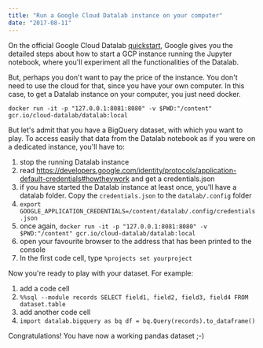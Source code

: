 ```yaml
---
title: "Run a Google Cloud Datalab instance on your computer"
date: "2017-08-11"
---
```


On the official Google Cloud Datalab [quickstart](https://cloud.google.com/datalab/docs/quickstarts), Google gives you the detailed steps about how to start a GCP instance running the Jupyter notebook, where you'll experiment all the functionalities of the Datalab.

But, perhaps you don't want to pay the price of the instance. You don't need to use the cloud for that, since you have your own computer. In this case, to get a Datalab instance on your computer, you just need docker.

`docker run -it -p "127.0.0.1:8081:8080" -v $PWD:"/content" gcr.io/cloud-datalab/datalab:local`

But let's admit that you have a BigQuery dataset, with which you want to play. To access easily that data from the Datalab notebook as if you were on a dedicated instance, you'll have to:

1. stop the running Datalab instance
2. read https://developers.google.com/identity/protocols/application-default-credentials#howtheywork and get a credentials.json
3. if you have started the Datalab instance at least once, you'll have a datalab folder. Copy the `credentials.json` to the `datalab/.config` folder
4. `export GOOGLE_APPLICATION_CREDENTIALS=/content/datalab/.config/credentials.json`
5. once again, `docker run -it -p "127.0.0.1:8081:8080" -v $PWD:"/content" gcr.io/cloud-datalab/datalab:local`
6. open your favourite browser to the address that has been printed to the console
7. In the first code cell, type `%projects set yourproject`

Now you're ready to play with your dataset. For example:

1. add a code cell
2. `%%sql --module records SELECT field1, field2, field3, field4 FROM dataset.table`
3. add another code cell
4. `import datalab.bigquery as bq df = bq.Query(records).to_dataframe()`

Congratulations! You have now a working pandas dataset ;-)
